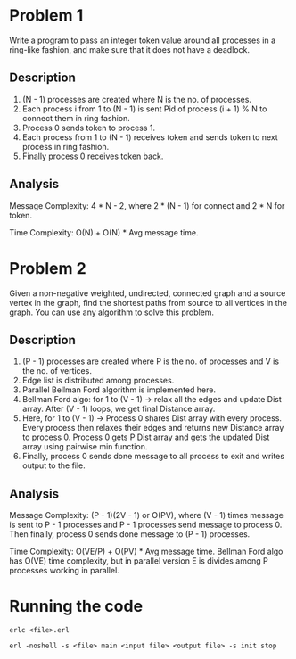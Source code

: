 # Problem 1

Write a program to pass an integer token value around all processes in a ring-like fashion, and make sure
that it does not have a deadlock.

## Description

1. (N - 1) processes are created where N is the no. of processes.
2. Each process i from 1 to (N - 1) is sent Pid of process (i + 1) % N to connect them in ring fashion.
3. Process 0 sends token to process 1.
4. Each process from 1 to (N - 1) receives token and sends token to next process in ring fashion.
5. Finally process 0 receives token back.

## Analysis

Message Complexity: 4 * N - 2, 
where 2 * (N - 1) for connect and 2 * N for token.

Time Complexity: O(N) + O(N) * Avg message time.


# Problem 2

Given a non-negative weighted, undirected, connected graph and a source vertex in the graph, find the shortest paths from source to all vertices in the graph. You can use any algorithm to solve this problem.

## Description

1. (P - 1) processes are created where P is the no. of processes and V is the no. of vertices.
2. Edge list is distributed among processes.
3. Parallel Bellman Ford algorithm is implemented here.
4. Bellman Ford algo: for 1 to (V - 1) -> relax all the edges and update Dist array. After (V - 1) loops, we get final Distance array.
4. Here, for 1 to (V - 1) -> Process 0 shares Dist array with every process. Every process then relaxes their edges and returns new Distance array to process 0. Process 0 gets P Dist array and gets the updated Dist array using pairwise min function.
5. Finally, process 0 sends done message to all process to exit and writes output to the file.

## Analysis

Message Complexity: (P - 1)(2V - 1) or O(PV), 
where (V - 1) times message is sent to P - 1 processes and P - 1 processes send message to process 0. Then finally, process 0 sends done message to (P - 1) processes.

Time Complexity: O(VE/P) + O(PV) * Avg message time.
Bellman Ford algo has O(VE) time complexity, but in parallel version E is divides among P processes working in parallel.


# Running the code

```
erlc <file>.erl

erl -noshell -s <file> main <input file> <output file> -s init stop
```